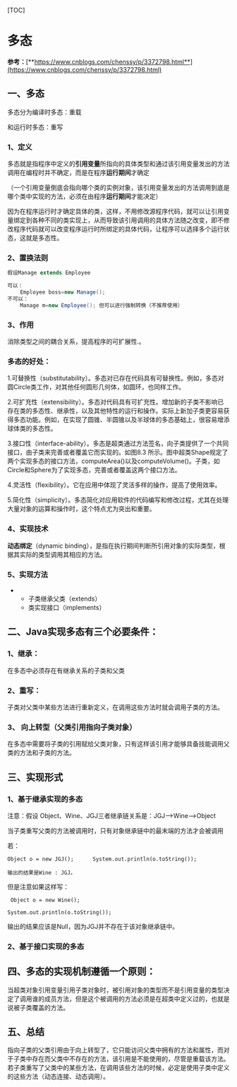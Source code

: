 [TOC]



# **多态**

**参考：**[**https://www.cnblogs.com/chenssy/p/3372798.html**](https://www.cnblogs.com/chenssy/p/3372798.html)

## **一、多态**

多态分为编译时多态：重载

和运行时多态：重写

### **1、定义**

多态就是指程序中定义的**引用变量**所指向的具体类型和通过该引用变量发出的方法调用在编程时并不确定，而是在程序**运行期间**才确定

（一个引用变量倒底会指向哪个类的实例对象，该引用变量发出的方法调用到底是哪个类中实现的方法，必须在由程序**运行期间**才能决定）

因为在程序运行时才确定具体的类，这样，不用修改源程序代码，就可以让引用变量绑定到各种不同的类实现上，从而导致该引用调用的具体方法随之改变，即不修改程序代码就可以改变程序运行时所绑定的具体代码，让程序可以选择多个运行状态，这就是多态性。

### **2、置换法则**

```java
假设Manage extends Employee  

可以：
    Employee boss=new Manage(); 
不可以：
 	Manage m=new Employee(); 但可以进行强制转换（不推荐使用）
```

### **3、作用**

消除类型之间的耦合关系，提高程序的可扩展性.。

### **多态的好处**：

1.可替换性（substitutability）。多态对已存在代码具有可替换性。例如，多态对圆Circle类工作，对其他任何圆形几何体，如圆环，也同样工作。

2.可扩充性（extensibility）。多态对代码具有可扩充性。增加新的子类不影响已存在类的多态性、继承性，以及其他特性的运行和操作。实际上新加子类更容易获得多态功能。例如，在实现了圆锥、半圆锥以及半球体的多态基础上，很容易增添球体类的多态性。

3.接口性（interface-ability）。多态是超类通过方法签名，向子类提供了一个共同接口，由子类来完善或者覆盖它而实现的。如图8.3 所示。图中超类Shape规定了两个实现多态的接口方法，computeArea()以及computeVolume()。子类，如Circle和Sphere为了实现多态，完善或者覆盖这两个接口方法。

4.灵活性（flexibility）。它在应用中体现了灵活多样的操作，提高了使用效率。

5.简化性（simplicity）。多态简化对应用软件的代码编写和修改过程，尤其在处理大量对象的运算和操作时，这个特点尤为突出和重要。

### **4、实现技术**

**动态绑定**（dynamic binding），是指在执行期间判断所引用对象的实际类型，根据其实际的类型调用其相应的方法。

### **5、实现方法**

- - 子类继承父类（extends）
  - 类实现接口（implements）
  
  

## **二、Java实现多态有三个必要条件：**

###      **1、继承：**

在多态中必须存在有继承关系的子类和父类

###      **2、重写：**

子类对父类中某些方法进行重新定义，在调用这些方法时就会调用子类的方法。

###     **3、 向上转型（父类引用指向子类对象）**

在多态中需要将子类的引用赋给父类对象，只有这样该引用才能够具备技能调用父类的方法和子类的方法。

## **三、实现形式**

### **1、基于继承实现的多态**

注意：假设 Object、Wine、JGJ三者继承链关系是：JGJ—>Wine—>Object

当子类重写父类的方法被调用时，只有对象继承链中的最末端的方法才会被调用

若：

```
Object o = new JGJ();      System.out.println(o.toString());

输出的结果是Wine : JGJ。
```

但是注意如果这样写：

```
 Object o = new Wine(); 

System.out.println(o.toString());
```

 输出的结果应该是Null，因为JGJ并不存在于该对象继承链中。

### **2、基于接口实现的多态**



## **四、多态的实现机制遵循一个原则：**

​	当超类对象引用变量引用子类对象时，被引用对象的类型而不是引用变量的类型决定了调用谁的成员方法，但是这个被调用的方法必须是在超类中定义过的，也就是说被子类覆盖的方法。



## **五、总结**

指向子类的父类引用由于向上转型了，它只能访问父类中拥有的方法和属性，而对于子类中存在而父类中不存在的方法，该引用是不能使用的，尽管是重载该方法。若子类重写了父类中的某些方法，在调用该些方法的时候，必定是使用子类中定义的这些方法（动态连接、动态调用）。